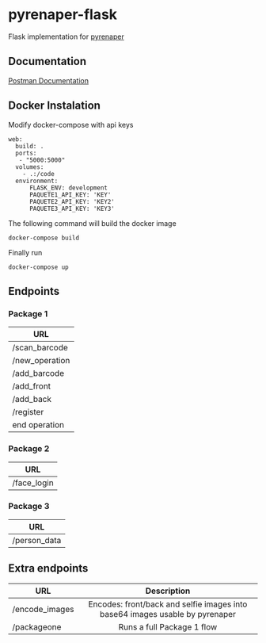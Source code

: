 # pyrenaper-flask

Flask implementation for [pyrenaper](https://github.com/tagercito/pyrenaper)

## Documentation

[Postman Documentation](https://documenter.getpostman.com/view/4003274/Tzedg4A8)
## Docker Instalation

Modify docker-compose with api keys

```
web:
  build: .
  ports:
   - "5000:5000"
  volumes:
    - .:/code
  environment:
      FLASK_ENV: development
      PAQUETE1_API_KEY: 'KEY'
      PAQUETE2_API_KEY: 'KEY2'
      PAQUETE3_API_KEY: 'KEY3'

```

The following command will build the docker image

```
docker-compose build
```

Finally run

```
docker-compose up
```

## Endpoints

### Package 1
| URL        | 
| ------------- |
| /scan_barcode      | 
| /new_operation      |
| /add_barcode | 
| /add_front | 
| /add_back |
| /register | 
| end operation|

### Package 2
| URL        | 
| ------------- |
| /face_login      | 


### Package 3
| URL        | 
| ------------- |
| /person_data      | 


## Extra endpoints

| URL        | Description |
| ------------- |:----------:|
| /encode_images      | Encodes: front/back and selfie images into base64 images usable by pyrenaper | 
| /packageone | Runs a full Package 1 flow     |
